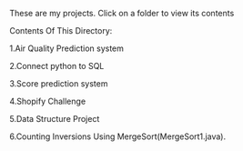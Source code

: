 These are my projects. Click on a folder to view its contents

Contents Of This Directory:

1.Air Quality Prediction system

2.Connect python to SQL

3.Score prediction system

4.Shopify Challenge

5.Data Structure Project

6.Counting Inversions Using MergeSort(MergeSort1.java).
